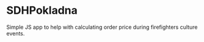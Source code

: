 # SDHPokladna
Simple JS app to help with calculating order price during firefighters culture events.
